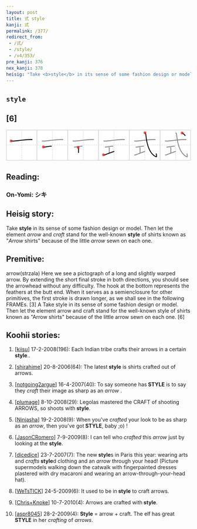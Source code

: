 ```yaml
---
layout: post
title: 式 style
kanji: 式
permalink: /377/
redirect_from:
 - /式/
 - /style/
 - /v4/353/
pre_kanji: 376
nex_kanji: 378
heisig: "Take <b>style</b> in its sense of some fashion design or model. Then let the element <i>arrow</i> and <i>craft</i> stand for the well-known <b>style</b> of shirts known as &quot;<i>Arrow</i> shirts&quot; because of the little <i>arrow</i> sewn on each one. arrow(strzala) Here we see a pictograph of a long and slightly warped arrow. By extending the short final stroke in both directions, you should see the arrowhead without any difficulty. The hook at the bottom represents the feathers at the butt end. When it serves as a semienclosure for other primitives, the first stroke is drawn longer, as we shall see in the following FRAMEs. [3] A Take style in its sense of some fashion design or model. Then let the element arrow and craft stand for the well-known style of shirts known as &quot;Arrow shirts&quot; because of the little arrow sewn on each one. [6]"
---
```


## `style`

## [6]

<div class="stroke"><img src="../images/E5BC8F.png" /></div>

## Reading:

### On-Yomi: シキ

## Heisig story:

Take <b>style</b> in its sense of some fashion design or model. Then let the element <i>arrow</i> and <i>craft</i> stand for the well-known <b>style</b> of shirts known as &quot;<i>Arrow</i> shirts&quot; because of the little <i>arrow</i> sewn on each one.

## Premitive:

arrow(strzala) Here we see a pictograph of a long and slightly warped arrow. By extending the short final stroke in both directions, you should see the arrowhead without any difficulty. The hook at the bottom represents the feathers at the butt end. When it serves as a semienclosure for other primitives, the first stroke is drawn longer, as we shall see in the following FRAMEs. [3] A Take style in its sense of some fashion design or model. Then let the element arrow and craft stand for the well-known style of shirts known as &quot;Arrow shirts&quot; because of the little arrow sewn on each one. [6]

## Koohii stories:

1) [<a href="http://kanji.koohii.com/profile/kiisu">kiisu</a>] 17-2-2008(196): Each Indian tribe crafts their arrows in a certain<strong> style</strong>..

2) [<a href="http://kanji.koohii.com/profile/shirahime">shirahime</a>] 20-8-2006(64): The latest<strong> style</strong> is shirts crafted out of arrows.

3) [<a href="http://kanji.koohii.com/profile/notgoing2argue">notgoing2argue</a>] 16-4-2007(40): To say someone has<strong> STYLE</strong> is to say they <em>craft</em> their image as sharp as an <em>arrow</em> .

4) [<a href="http://kanji.koohii.com/profile/plumage">plumage</a>] 8-10-2008(29): Legolas mastered the CRAFT of shooting ARROWS, so shoots with<strong> style</strong>.

5) [<a href="http://kanji.koohii.com/profile/Ninjasha">Ninjasha</a>] 19-2-2008(9): When you&#039;ve <em>crafted</em> your look to be as sharp as an <em>arrow</em>, then you&#039;ve got<strong> STYLE</strong>, baby ;o) !

6) [<a href="http://kanji.koohii.com/profile/JasonCRomero">JasonCRomero</a>] 7-9-2009(8): I can tell who <em>crafted</em> this <em>arrow</em> just by looking at the <strong>style</strong>.

7) [<a href="http://kanji.koohii.com/profile/dicedice">dicedice</a>] 23-7-2007(7): The new<strong> style</strong>s in Paris this year: wearing arts and <em>crafts</em><strong> style</strong>d clothing and an <em>arrow</em> through your head! (Picture supermodels walking down the catwalk with fingerpainted dresses plastered with dry macaroni and wearing an arrow-through-your-head hat).

8) [<a href="http://kanji.koohii.com/profile/WeTsTICK">WeTsTICK</a>] 24-5-2009(6): It used to be in<strong> style</strong> to craft arrows.

9) [<a href="http://kanji.koohii.com/profile/Chris+Knoke">Chris+Knoke</a>] 10-7-2010(4): Arrows are crafted with<strong> style</strong>.

10) [<a href="http://kanji.koohii.com/profile/aspr8045">aspr8045</a>] 28-2-2009(4): <strong>Style</strong> = arrow + craft. The elf has great<strong> STYLE</strong> in her <em>crafting</em> of <em>arrows</em>.

